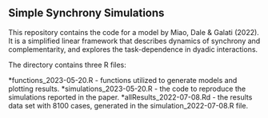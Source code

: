 ## Simple Synchrony Simulations

This repository contains the code for a model by Miao, Dale & Galati (2022). It is a simplified linear framework that describes dynamics of synchrony and complementarity, and explores the task-dependence in dyadic interactions. 

The directory contains three R files: 

*functions_2023-05-20.R - functions utilized to generate models and plotting results. 
*simulations_2023-05-20.R - the code to reproduce the simulations reported in the paper. 
*allResults_2022-07-08.Rd - the results data set with 8100 cases, generated in the simulation_2022-07-08.R file. 
